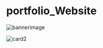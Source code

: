 # portfolio_Website

![bannerimage](https://github.com/20NN1A05F1/portfolio_Website/assets/109755782/4f7aa19e-9267-4399-9596-2832fa8678df)

![card2](https://github.com/20NN1A05F1/portfolio_Website/assets/109755782/9e3255c4-9e88-4370-aaec-8dc2c721e21b)
